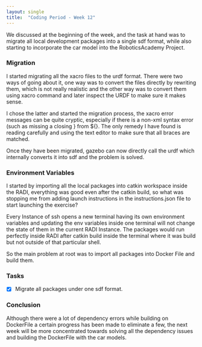 ```yaml
---
layout: single
title:  "Coding Period - Week 12"
---
```

 
We discussed at the beginning of the week, and the task at hand was to migrate all local development packages into a single sdf format, while also starting to incorporate the car model into the RoboticsAcademy Project.
### Migration
I started migrating all the xacro files to the urdf format. There were two ways of going about it, one way was to convert the files directly by rewriting them, which is not really realistic and the other way was to convert them using xacro command and later inspect the URDF to make sure it makes sense.
 
I chose the latter and started the migration process, the xacro error messages can be quite cryptic, especially if there is a non-xml syntax error (such as missing a closing } from ${}. The only remedy I have found is reading carefully and using the text editor to make sure that all braces are matched.
 
Once they have been migrated, gazebo can now directly call the urdf which internally converts it into sdf and the problem is solved.
 
### Environment Variables
 
I started by importing all the local packages into catkin workspace inside the RADI, everything was good even after the catkin build, so what was stopping me from adding launch instructions in the instructions.json file to start launching the exercise?
 
Every Instance of ssh opens a new terminal having its own environment variables and updating the env variables inside one terminal will not change the state of them in the current RADI Instance. The packages would run perfectly inside RADI after catkin build inside the terminal where it was build but not outside of that particular shell.
 
So the main problem at root was to import all packages into Docker File and build them.
 
### Tasks
- [x] Migrate all packages under one sdf format.
 
### Conclusion
Although there were a lot of dependency errors while building on DockerFile a certain progress has been made to eliminate a few, the next week will be more concentrated towards solving all the dependency issues and building the DockerFile with the car models.